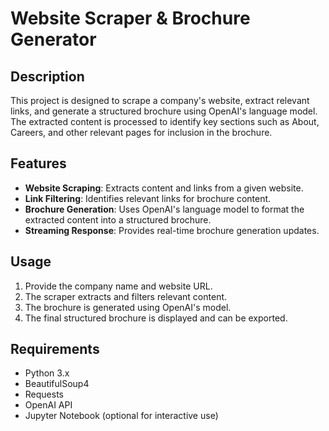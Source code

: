 # Website Scraper & Brochure Generator

## Description
This project is designed to scrape a company's website, extract relevant links, and generate a structured brochure using OpenAI's language model. The extracted content is processed to identify key sections such as About, Careers, and other relevant pages for inclusion in the brochure.

## Features
- **Website Scraping**: Extracts content and links from a given website.
- **Link Filtering**: Identifies relevant links for brochure content.
- **Brochure Generation**: Uses OpenAI's language model to format the extracted content into a structured brochure.
- **Streaming Response**: Provides real-time brochure generation updates.
## Usage
1. Provide the company name and website URL.
2. The scraper extracts and filters relevant content.
3. The brochure is generated using OpenAI's model.
4. The final structured brochure is displayed and can be exported.

## Requirements
- Python 3.x
- BeautifulSoup4
- Requests
- OpenAI API
- Jupyter Notebook (optional for interactive use)


